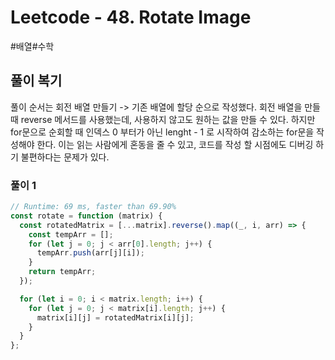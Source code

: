 # Leetcode - 48. Rotate Image

#배열#수학

## 풀이 복기

풀이 순서는 회전 배열 만들기 -> 기존 배열에 할당 순으로 작성했다. 회전 배열을 만들 때 reverse 메서드를 사용했는데, 사용하지 않고도 원하는 값을 만들 수 있다. 하지만 for문으로 순회할 때 인덱스 0 부터가 아닌 lenght - 1 로 시작하여 감소하는 for문을 작성해야 한다. 이는 읽는 사람에게 혼동을 줄 수 있고, 코드를 작성 할 시점에도 디버깅 하기 불편하다는 문제가 있다.

### 풀이 1

```js
// Runtime: 69 ms, faster than 69.90%
const rotate = function (matrix) {
  const rotatedMatrix = [...matrix].reverse().map((_, i, arr) => {
    const tempArr = [];
    for (let j = 0; j < arr[0].length; j++) {
      tempArr.push(arr[j][i]);
    }
    return tempArr;
  });

  for (let i = 0; i < matrix.length; i++) {
    for (let j = 0; j < matrix[i].length; j++) {
      matrix[i][j] = rotatedMatrix[i][j];
    }
  }
};
```

